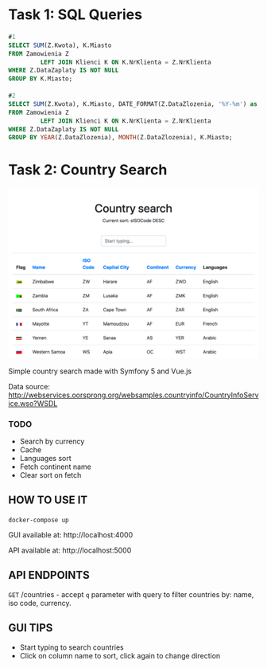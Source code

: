 # Task 1: SQL Queries
```sql
#1
SELECT SUM(Z.Kwota), K.Miasto
FROM Zamowienia Z
         LEFT JOIN Klienci K ON K.NrKlienta = Z.NrKlienta
WHERE Z.DataZaplaty IS NOT NULL
GROUP BY K.Miasto;

#2
SELECT SUM(Z.Kwota), K.Miasto, DATE_FORMAT(Z.DataZlozenia, '%Y-%m') as Miesiac
FROM Zamowienia Z
         LEFT JOIN Klienci K ON K.NrKlienta = Z.NrKlienta
WHERE Z.DataZaplaty IS NOT NULL
GROUP BY YEAR(Z.DataZlozenia), MONTH(Z.DataZlozenia), K.Miasto;

```
# Task 2: Country Search

![Screenshot](screen.png)

Simple country search made with Symfony 5 and Vue.js

Data source: 
http://webservices.oorsprong.org/websamples.countryinfo/CountryInfoService.wso?WSDL

### TODO
* Search by currency
* Cache
* Languages sort
* Fetch continent name
* Clear sort on fetch

## HOW TO USE IT 
```docker-compose up```

GUI available at: http://localhost:4000

API available at: http://localhost:5000

## API ENDPOINTS
`GET` /countries - accept `q` parameter with query to filter countries by: name, iso code, currency.

## GUI TIPS
* Start typing to search countries
* Click on column name to sort, click again to change direction
